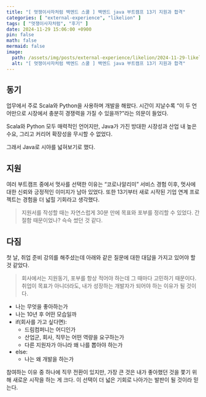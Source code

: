 ```yaml
---
title: "[ 멋쟁이사자처럼 백엔드 스쿨 ] 백엔드 java 부트캠프 13기 지원과 합격"
categories: [ "external-experience", "likelion" ]
tags: [ "멋쟁이사자처럼", "후기" ]
date: 2024-11-29 15:06:00 +0900
pin: false
math: false
mermaid: false
image:
  path: /assets/img/posts/external-experience/likelion/2024-11-29-likelion-bootcamp-acceptance-story/2024112901.png
  alt: "[ 멋쟁이사자처럼 백엔드 스쿨 ] 백엔드 java 부트캠프 13기 지원과 합격"
---
```


## 동기

업무에서 주로 Scala와 Python을 사용하며 개발을 해왔다.
시간이 지날수록 “이 두 언어만으로 시장에서 충분히 경쟁력을 가질 수 있을까?”라는 의문이 들었다.


Scala와 Python 모두 매력적인 언어지만,
Java가 가진 방대한 시장성과 산업 내 높은 수요, 그리고 커리어 확장성을 무시할 수 없었다.

그래서 Java로 시야를 넓혀보기로 했다.

## 지원

여러 부트캠프 중에서 멋사를 선택한 이유는 “코로나알리미” 서비스 경험 이후, 멋사에 대한 신뢰와 긍정적인 이미지가 남아 있었다.
또한 13기부터 새로 시작된 기업 연계 프로젝트는 경험을 더 넓힐 기회라고 생각했다.

> 지원서를 작성할 때는 자연스럽게 30분 만에 목표와 포부를 정리할 수 있었다.
> 간절함 때문이었나? 슥슥 썼던 것 같다.

## 다짐

첫 날, 취업 준비 강의를 해주셨는데 아래와 같은 질문에 대한 대답을 가지고 있어야 할 것 같았다.

> 회사에서는 지원동기, 포부를 항상 적어야 하는데 그 때마다 고민하기 때문이다.
> 취업이 목표가 아니더라도, 내가 성장하는 개발자가 되어야 하는 이유가 될 것이다.

* 나는 무엇을 좋아하는가
* 나는 10년 후 어떤 모습일까
* if(회사를 가고 싶다면):
  * 드림컴퍼니는 어디인가
  * 산업군, 회사, 직무는 어떤 역량을 요구하는가
  * 다른 지원자가 아니라 왜 나를 뽑아야 하는가
* else:
  * 나는 왜 개발을 하는가

참여하는 이유 중 하나에 직무 전환이 있지만, 가장 큰 것은 내가 좋아했던 것을 쫓기 위해 새로운 시작을 하는 게 크다.
이 선택이 더 넓은 기회로 나아가는 발판이 될 것이라 믿는다.
